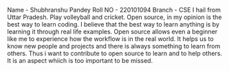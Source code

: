 Name - Shubhranshu Pandey
Roll NO - 220101094
Branch - CSE
I hail from Uttar Pradesh. Play volleyball and cricket. 
Open source, in my opinion is the best way to learn coding. I believe that the best way to learn anything is by learning it through real life examples. Open source allows even a beginner like me to experience how the workflow is in the real world. It helps us to know new people and projects and there is always something to learn from others. Thus i want to contribute to open source to learn and to help others. It is an aspect whiich is too important to be missed.